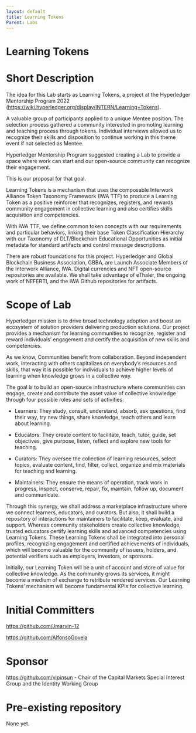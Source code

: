 ```yaml
---
layout: default
title: Learning Tokens
Parent: Labs
---
```


# Learning Tokens

# Short Description
The idea for this Lab starts as Learning Tokens, a project at the Hyperledger Mentorship Program 2022 (https://wiki.hyperledger.org/display/INTERN/Learning+Tokens). 

A valuable group of participants applied to a unique Mentee position. The selection process gathered a community interested in promoting learning and teaching process through tokens. Individual interviews allowed us to recognize their skills and disposition to continue working in this theme event if not selected as Mentee. 

Hyperledger Mentorship Program suggested creating a Lab to provide a space where work can start and our open-source community can recognize their engagement.

This is our proposal for that goal.

Learning Tokens is a mechanism that uses the composable Interwork Alliance Token Taxonomy Framework (IWA TTF) to produce a Learning Token as a positive reinforcer that recognizes, registers, and rewards community engagement in collective learning and also certifies skills acquisition and competencies. 

With IWA TTF, we define common token concepts with our requirements and particular behaviors, linking their base Token Classification Hierarchy with our Taxonomy of DLT/Blockchain Educational Opportunities as initial metadata for standard artifacts and control message descriptions.

There are robust foundations for this project. Hyperledger and Global Blockchain Business Association, GBBA, are Launch Associate Members of the Interwork Alliance, IWA. Digital currencies and NFT open-source repositories are available. We shall take advantage of eThaler, the ongoing work of NEFERTI, and the IWA Github repositories for artifacts.

# Scope of Lab
Hyperledger mission is to drive broad technology adoption and boost an ecosystem of solution providers delivering production solutions. Our project provides a mechanism for learning communities to recognize, register and reward individuals’ engagement and certify the acquisition of new skills and competencies.

As we know, Communities benefit from collaboration. Beyond independent work, interacting with others capitalizes on everybody’s resources and skills, that way it is possible for individuals to achieve higher levels of learning when knowledge grows in a collective way. 

The goal is to build an open-source infrastructure where communities can engage, create and contribute the asset value of collective knowledge through four possible roles and sets of activities:

- Learners:
  They study, consult, understand, absorb, ask questions, find their way, try new things, share knowledge, teach others and learn about learning.
  
- Educators:
  They create content to facilitate, teach, tutor, guide, set objectives, give purpose, listen, reflect and explore new tools for teaching.
  
- Curators:
  They oversee the collection of learning resources, select topics, evaluate content, find, filter, collect, organize and mix materials for teaching and learning.
  
- Maintainers:
  They ensure the means of operation, track work in progress, inspect, conserve, repair, fix, maintain, follow up, document and communicate.

Through this synergy, we shall address a marketplace infrastructure where we connect learners, educators, and curators. But also, it shall build a repository of interactions for maintainers to facilitate, keep, evaluate, and support.
Whereas community stakeholders create collective knowledge, trusted educators certify learning skills and advanced competencies using Learning Tokens. These Learning Tokens shall be integrated into personal profiles, recognizing engagement and certified achievements of individuals, which will become valuable for the community of issuers, holders, and potential verifiers such as employers, investors, or sponsors.

Initially, our Learning Token will be a unit of account and store of value for collective knowledge. As the community grows its services, it might become a medium of exchange to retribute rendered services.
Our Learning Tokens’ mechanism will become fundamental KPIs for collective learning.

# Initial Committers
https://github.com/Jmarvin-12

https://github.com/AlfonsoGovela

# Sponsor
https://github.com/vipinsun - Chair of the Capital Markets Special Interest Group and the Identity Working Group

# Pre-existing repository
None yet.

